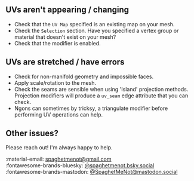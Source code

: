 ## UVs aren't appearing / changing
- Check that the `UV Map` specified is an existing map on your mesh.
- Check the `Selection` section. Have you specified a vertex group or material that doesn't exist on your mesh?
- Check that the modifier is enabled.

## UVs are stretched / have errors
- Check for non-manifold geometry and impossible faces.
- Apply scale/rotation to the mesh.
- Check the seams are sensible when using 'Island' projection methods. Projection modifiers will produce a `uv_seam` edge attribute that you can check.
- Ngons can sometimes by tricksy, a triangulate modifier before performing UV operations can help.

## Other issues?
Please reach out! I'm always happy to help.

:material-email: <spaghetmenot@gmail.com>   
:fontawesome-brands-bluesky: [@spaghetmenot.bsky.social](https://bsky.app/profile/spaghetmenot.bsky.social)  
:fontawesome-brands-mastodon: [@SpaghetMeNot@mastodon.social](https://mastodon.social/@SpaghetMeNot)  
